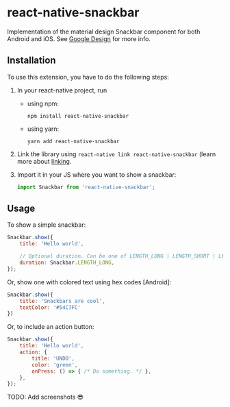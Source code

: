 # react-native-snackbar

Implementation of the material design Snackbar component for both Android and iOS.
See [Google Design](https://material.google.com/components/snackbars-toasts.html) for more info.

## Installation

To use this extension, you have to do the following steps:

1. In your react-native project, run

    - using npm:

        ```shell
        npm install react-native-snackbar
        ```

    - using yarn:

        ```shell
        yarn add react-native-snackbar
        ```

2. Link the library using `react-native link react-native-snackbar`
(learn more about [linking](https://facebook.github.io/react-native/docs/linking-libraries-ios.html).

3. Import it in your JS where you want to show a snackbar:

    ```js
    import Snackbar from 'react-native-snackbar';
    ```

## Usage

To show a simple snackbar:

```js
Snackbar.show({
    title: 'Hello world',

    // Optional duration. Can be one of LENGTH_LONG | LENGTH_SHORT | LENGTH_INDEFINITE.
    duration: Snackbar.LENGTH_LONG,
});
```

Or, show one with colored text using hex codes [Android]:
```js
Snackbar.show({
    title: 'Snackbars are cool',
    textColor: '#54C7FC'
})
```

Or, to include an action button:

```js
Snackbar.show({
    title: 'Hello world',
    action: {
        title: 'UNDO',
        color: 'green',
        onPress: () => { /* Do something. */ },
    },
});
```

TODO: Add screenshots :sunglasses:
